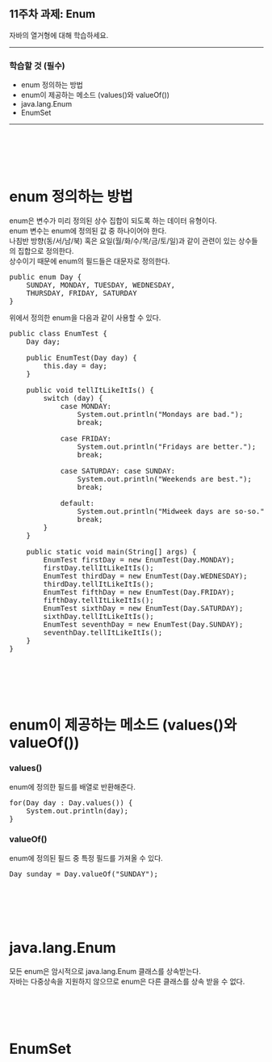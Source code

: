 <br/>

## 11주차 과제: Enum 
자바의 열거형에 대해 학습하세요.
*** 
### 학습할 것 (필수)
- enum 정의하는 방법
- enum이 제공하는 메소드 (values()와 valueOf())
- java.lang.Enum
- EnumSet
***
<br/><br/><br/><br/>

# enum 정의하는 방법
enum은 변수가 미리 정의된 상수 집합이 되도록 하는 데이터 유형이다. <br/>
enum 변수는 enum에 정의된 값 중 하나이어야 한다.<br/>
나침반 방향(동/서/남/북) 혹은 요일(월/화/수/목/금/토/일)과 같이 관련이 있는 상수들의 집합으로 정의한다.<br/>
상수이기 때문에 enum의 필드들은 대문자로 정의한다. <br/>
<pre>
public enum Day {
    SUNDAY, MONDAY, TUESDAY, WEDNESDAY,
    THURSDAY, FRIDAY, SATURDAY 
}
</pre>
위에서 정의한 enum을 다음과 같이 사용할 수 있다.
<pre>
public class EnumTest {
    Day day;
    
    public EnumTest(Day day) {
        this.day = day;
    }
    
    public void tellItLikeItIs() {
        switch (day) {
            case MONDAY:
                System.out.println("Mondays are bad.");
                break;
                    
            case FRIDAY:
                System.out.println("Fridays are better.");
                break;
                         
            case SATURDAY: case SUNDAY:
                System.out.println("Weekends are best.");
                break;
                        
            default:
                System.out.println("Midweek days are so-so.");
                break;
        }
    }
    
    public static void main(String[] args) {
        EnumTest firstDay = new EnumTest(Day.MONDAY);
        firstDay.tellItLikeItIs();
        EnumTest thirdDay = new EnumTest(Day.WEDNESDAY);
        thirdDay.tellItLikeItIs();
        EnumTest fifthDay = new EnumTest(Day.FRIDAY);
        fifthDay.tellItLikeItIs();
        EnumTest sixthDay = new EnumTest(Day.SATURDAY);
        sixthDay.tellItLikeItIs();
        EnumTest seventhDay = new EnumTest(Day.SUNDAY);
        seventhDay.tellItLikeItIs();
    }
}
</pre>
<br/><br/><br/><br/>

# enum이 제공하는 메소드 (values()와 valueOf())
### values()
enum에 정의한 필드를 배열로 반환해준다.
<pre>
for(Day day : Day.values()) {
    System.out.println(day);
}
</pre>

### valueOf()
enum에 정의된 필드 중 특정 필드를 가져올 수 있다. 
<pre>
Day sunday = Day.valueOf("SUNDAY");
</pre>
<br/><br/><br/><br/>

# java.lang.Enum
모든 enum은 암시적으로 java.lang.Enum 클래스를 상속받는다.<br/>
자바는 다중상속을 지원하지 않으므로 enum은 다른 클래스를 상속 받을 수 없다. <br/>
<br/><br/><br/><br/>

# EnumSet
<br/><br/><br/><br/>
